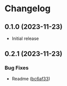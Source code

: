 # Changelog

## 0.1.0 (2023-11-23)
 * Initial release
## 0.2.1 (2023-11-23)

### Bug Fixes

* Readme ([bc6af33](https://www.github.com/useful-libs/json_logic/commit/bc6af3351a07a82cf3b88e73785acbbb08d3bff0))
